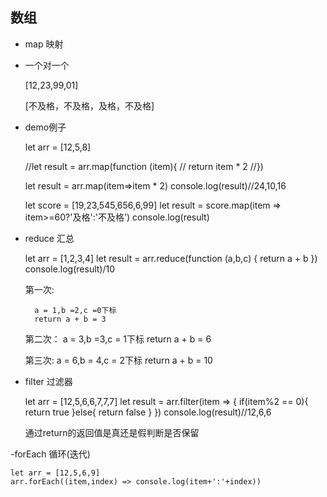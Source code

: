 ## 数组

- map
	映射
* 一个对一个

	[12,23,99,01]

	[不及格，不及格，及格，不及格]



* demo例子

	let arr = [12,5,8]

	//let result = arr.map(function (item){
	//	return item * 2
	//})

	let result = arr.map(item=>item * 2)
	console.log(result)//24,10,16

	let score = [19,23,545,656,6,99]
	let result = score.map(item => item>=60?'及格':'不及格')
	console.log(result)

- reduce
	汇总

	let arr = [1,2,3,4]
	let result = arr.reduce(function (a,b,c) {
		return a + b
	})
	console.log(result)/10

	第一次:

		a = 1,b =2,c =0下标
		return a + b = 3
	第二次：
		a = 3,b =3,c = 1下标
		return a + b = 6

	第三次:
		a = 6,b = 4,c = 2下标
		return a + b = 10


- filter
	过滤器

	let arr = [12,5,6,6,7,7,7]
	let result = arr.filter(item => {
		if(item%2 == 0){
			return true
		}else{
			return false
		}
	})
	console.log(result)//12,6,6

	通过return的返回值是真还是假判断是否保留

-forEach
	循环(迭代)

	let arr = [12,5,6,9]
	arr.forEach((item,index) => console.log(item+':'+index))
